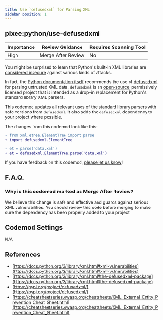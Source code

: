 ```yaml
---
title: Use `defusedxml` for Parsing XML
sidebar_position: 1
---
```


## pixee:python/use-defusedxml

| Importance | Review Guidance    | Requires Scanning Tool |
|------------|--------------------|------------------------|
| High       | Merge After Review | No                     |

You might be surprised to learn that Python's built-in XML libraries are [considered insecure](https://docs.python.org/3/library/xml.html#xml-vulnerabilities) against various kinds of attacks.

In fact, the [Python documentation itself](https://docs.python.org/3/library/xml.html#the-defusedxml-package) recommends the use of [defusedxml](https://pypi.org/project/defusedxml/) for parsing untrusted XML data. `defusedxml` is an [open-source](https://github.com/tiran/defusedxml), permissively licensed project that is intended as a drop-in replacement for Python's standard library XML parsers.

This codemod updates all relevant uses of the standard library parsers with safe versions from `defusedxml`. It also adds the `defusedxml` dependency to your project where possible.

The changes from this codemod look like this:
```diff
- from xml.etree.ElementTree import parse
+ import defusedxml.ElementTree

- et = parse('data.xml')
+ et = defusedxml.ElementTree.parse('data.xml')
```

If you have feedback on this codemod, [please let us know](mailto:feedback@pixee.ai)!

## F.A.Q.

### Why is this codemod marked as Merge After Review?

We believe this change is safe and effective and guards against serious XML vulnerabilities. You should review this code before merging to make sure the dependency has been properly added to your project.

## Codemod Settings

N/A

## References

* [https://docs.python.org/3/library/xml.html#xml-vulnerabilities](https://docs.python.org/3/library/xml.html#xml-vulnerabilities)
* [https://docs.python.org/3/library/xml.html#the-defusedxml-package](https://docs.python.org/3/library/xml.html#the-defusedxml-package)
* [https://pypi.org/project/defusedxml/](https://pypi.org/project/defusedxml/)
* [https://cheatsheetseries.owasp.org/cheatsheets/XML_External_Entity_Prevention_Cheat_Sheet.html](https://cheatsheetseries.owasp.org/cheatsheets/XML_External_Entity_Prevention_Cheat_Sheet.html)
